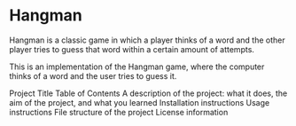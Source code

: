 # Hangman
Hangman is a classic game in which a player thinks of a word and the other player tries to guess that word within a certain amount of attempts.

This is an implementation of the Hangman game, where the computer thinks of a word and the user tries to guess it. 


Project Title
Table of Contents
A description of the project: what it does, the aim of the project, and what you learned
Installation instructions
Usage instructions
File structure of the project
License information
